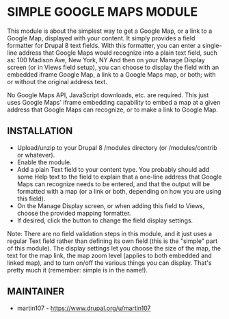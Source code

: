 # SIMPLE GOOGLE MAPS MODULE

This module is about the simplest way to get a Google Map, or a link to a
Google Map, displayed with your content. It simply provides a field formatter
for Drupal 8 text fields. With this formatter, you can enter a single-line
address that Google Maps would recognize into a plain text field, such as:
   100 Madison Ave, New York, NY
And then on your Manage Display screen (or in Views field setup), you can choose
to display the field with an embedded iframe Google Map, a link to a Google Maps
map, or both; with or without the original address text.

No Google Maps API, JavaScript downloads, etc. are required. This just uses
Google Maps' iframe embedding capability to embed a map at a given address that
Google Maps can recognize, or to make a link to Google Map.

## INSTALLATION

- Upload/unzip to your Drupal 8 /modules directory (or /modules/contrib or
  whatever).
- Enable the module.
- Add a plain Text field to your content type. You probably should add some
  Help text to the field to explain that a one-line address that Google Maps can
  recognize needs to be entered, and that the output will be formatted with a
  map (or a link or both, depending on how you are using this field).
- On the Manage Display screen, or when adding this field to Views, choose the
  provided mapping formatter.
- If desired, click the button to change the field display settings.

Note: There are no field validation steps in this module, and it just uses a
regular Text field rather than defining its own field (this is the "simple" part
of this module). The display settings let you choose the size of the map, the
text for the map link, the map zoom level (applies to both embedded and linked
map), and to turn on/off the various things you can display. That's pretty much
it (remember: simple is in the name!).

## MAINTAINER

- martin107 - <https://www.drupal.org/u/martin107>